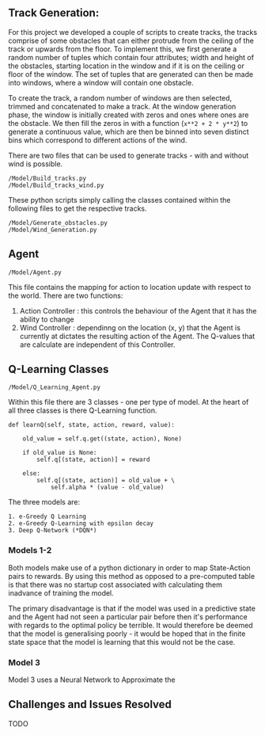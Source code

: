 ## Track Generation:

For this project we developed a couple of scripts to create tracks, the tracks comprise of some obstacles that can either protrude from the ceiling of the track or upwards from the floor. To implement this, we first generate a random number of tuples which contain four attributes; width and height of the obstacles, starting location in the window and if it is on the ceiling or floor of the window. The set of tuples that are generated can then be made into windows, where a window will contain one obstacle.

To create the track, a random number of windows are then selected, trimmed and concatenated to make a track. At the window generation phase, the window is initially created with zeros and ones where ones are the obstacle. We then fill the zeros in with a function (```x**2 + 2 * y**2```) to generate a continuous value, which are then be binned into seven distinct bins which correspond to different actions of the wind.

There are two files that can be used to generate tracks - with and without wind is possible.

    /Model/Build_tracks.py
    /Model/Build_tracks_wind.py

These python scripts simply calling the classes contained within the following files to get the respective tracks.

    /Model/Generate_obstacles.py
    /Model/Wind_Generation.py

## Agent

    /Model/Agent.py

This file contains the mapping for action to location update with respect to the world. There are two functions:

1.  Action Controller : this controls the behaviour of the Agent that it has the ability to change
2.  Wind Controller : dependinng on the location (x, y) that the Agent is currently at dictates the resulting action of the Agent. The Q-values that are calculate are independent of this Controller.

## Q-Learning Classes

    /Model/Q_Learning_Agent.py

Within this file there are 3 classes - one per type of model. At the heart of all three classes is there Q-Learning function.

    def learnQ(self, state, action, reward, value):

        old_value = self.q.get((state, action), None)

        if old_value is None:
            self.q[(state, action)] = reward

        else:
            self.q[(state, action)] = old_value + \
                self.alpha * (value - old_value)

The three models are:

    1. e-Greedy Q Learning
    2. e-Greedy Q-Learning with epsilon decay
    3. Deep Q-Network (*DQN*)

### Models 1-2

Both models make use of a python dictionary in order to map State-Action pairs to rewards. By using this method as opposed to a pre-computed table is that there was no startup cost associated with calculating them inadvance of training the model.

The primary disadvantage is that if the model was used in a predictive state and the Agent had not seen a particular pair before then it's performance with regards to the optimal policy be terrible. It would therefore be deemed that the model is generalising poorly - it would be hoped that in the finite state space that the model is learning that this would not be the case.

### Model 3

Model 3 uses a Neural Network to Approximate the

## Challenges and Issues Resolved

TODO

